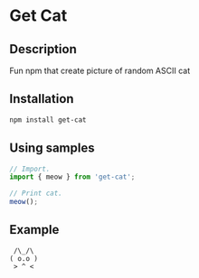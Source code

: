 # Get Cat

## Description

Fun npm that create picture of random ASCII cat

## Installation

```sh
npm install get-cat
```

## Using samples

```js
// Import.
import { meow } from 'get-cat';

// Print cat.
meow();
```

## Example

```
 /\_/\
( o.o )
 > ^ <
```
